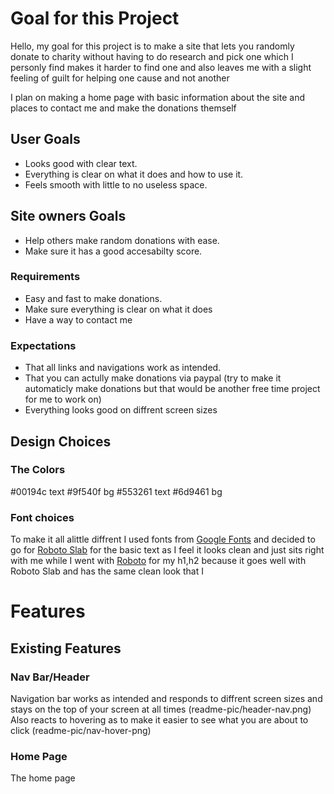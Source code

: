 
# Goal for this Project
Hello, my goal for this project is to make a site that lets you randomly donate to charity without having to do research and pick one which I personly find makes it harder to find one and also leaves me with a slight feeling of guilt for helping one cause and not another

I plan on making a home page with basic information about the site and places to contact me and make the donations themself


## User Goals
* Looks good with clear text.
* Everything is clear on what it does and how to use it.
* Feels smooth with little to no useless space.
## Site owners Goals
* Help others make random donations with ease.
* Make sure it has a good accesabilty score.
### Requirements
* Easy and fast to make donations.
* Make sure everything is clear on what it does
* Have a way to contact me
### Expectations
* That all links and navigations work as intended.
* That you can actully make donations via paypal (try to make it automaticly make donations but that would be another free time project for me to work on)
* Everything looks good on diffrent screen sizes

## Design Choices

### The Colors
#00194c text
#9f540f bg
#553261 text
#6d9461 bg

### Font choices
To make it all alittle diffrent I used fonts from [Google Fonts](https://fonts.google.com/ "Google Fonts") and decided to go for [Roboto Slab](https://fonts.google.com/specimen/Roboto+Slab?query=rob "Roboto Slab font") for the basic text as I feel it looks clean and just sits right with me while I went with [Roboto](https://fonts.google.com/specimen/Roboto "Roboto font") for my h1,h2 because it goes well with Roboto Slab and has the same clean look that I


# Features

## Existing Features

### Nav Bar/Header
Navigation bar works as intended and responds to diffrent screen sizes and stays on the top of your screen at all times
(readme-pic/header-nav.png)
Also reacts to hovering as to make it easier to see what you are about to click
(readme-pic/nav-hover-png)

### Home Page

The home page 